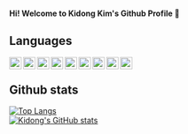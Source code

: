 #### Hi! Welcome to Kidong Kim's Github Profile 👋 

## Languages
<img align="left" width="22px" src="https://img.icons8.com/color/48/000000/html-5--v1.png"/>
<img align="left" width="22px" src="https://img.icons8.com/color/48/000000/css3.png"/>
<img align="left" width="22px" src="https://img.icons8.com/color/48/000000/javascript--v1.png"/>
<img align="left" width="22px" src="https://img.icons8.com/color/48/000000/python--v1.png"/>
<img align="left" width="22px" src="https://img.icons8.com/color/48/000000/postgreesql.png"/>
<img align="left" width="22px" src="https://img.icons8.com/color/48/000000/java.png"/>
<img align="left" width="22px" src="https://img.icons8.com/color/48/000000/ruby.png"/>
<img align="left" width="22px" src="https://img.icons8.com/color/48/000000/amazon-web-services.png"/>
<img align="left" width="22px" src="https://img.icons8.com/color/48/000000/git.png"/>

<br/>

## Github stats
[![Top Langs](https://github-readme-stats.vercel.app/api/top-langs/?username=Kidong-Kim&exclude_repo=dotfiles&theme=nightowl)](https://github.com/anuraghazra/github-readme-stats)
<br/>
[![Kidong's GitHub stats](https://github-readme-stats.vercel.app/api?username=Kidong-Kim&show_icons=true&theme=nightowl)](https://github.com/anuraghazra/github-readme-stats)

